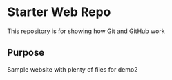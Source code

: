 # Starter Web Repo

This repository is for showing how Git and GitHub work

## Purpose

Sample website with plenty of files for demo2